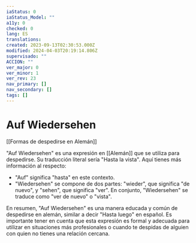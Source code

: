 ```yaml
---
iaStatus: 0
iaStatus_Model: ""
a11y: 0
checked: 0
lang: ES
translations: 
created: 2023-09-13T02:30:53.000Z
modified: 2024-04-03T20:19:14.806Z
supervisado: ""
ACCION: ""
ver_major: 0
ver_minor: 1
ver_rev: 23
nav_primary: []
nav_secondary: []
tags: []
---
```

# Auf Wiedersehen

[[Formas de despedirse en Alemán]]

"Auf Wiedersehen" es una expresión en [[Alemán]] que se utiliza para despedirse. Su traducción literal sería "Hasta la vista". Aquí tienes más información al respecto:

- "Auf" significa "hasta" en este contexto.
- "Wiedersehen" se compone de dos partes: "wieder", que significa "de nuevo", y "sehen", que significa "ver". En conjunto, "Wiedersehen" se traduce como "ver de nuevo" o "vista".

En resumen, "Auf Wiedersehen" es una manera educada y común de despedirse en alemán, similar a decir "Hasta luego" en español. Es importante tener en cuenta que esta expresión es formal y adecuada para utilizar en situaciones más profesionales o cuando te despidas de alguien con quien no tienes una relación cercana.


